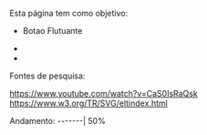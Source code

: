 Esta página tem como objetivo:

- Botao Flutuante

-

-

Fontes de pesquisa:

https://www.youtube.com/watch?v=CaS0IsRaQsk
https://www.w3.org/TR/SVG/eltindex.html


Andamento: -------| 50%